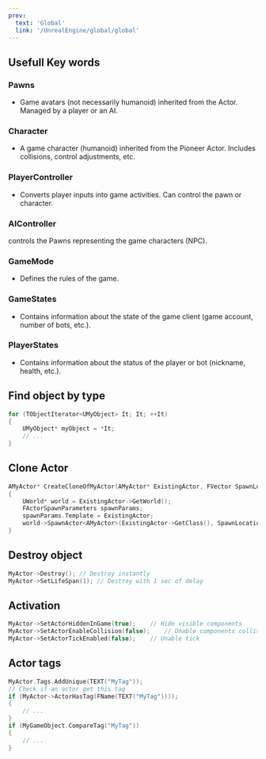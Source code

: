 ```yaml
---
prev:
  text: 'Global'
  link: '/UnrealEngine/global/global'
---
```

## Usefull Key words
### Pawns
- Game avatars (not necessarily humanoid) inherited from the Actor. Managed by a player or an AI.
### Character
- A game character (humanoid) inherited from the Pioneer Actor. Includes collisions, control adjustments, etc.
### PlayerController
- Converts player inputs into game activities. Can control the pawn or character. 
### AIController
controls the Pawns representing the game characters (NPC).
### GameMode
- Defines the rules of the game.
### GameStates
- Contains information about the state of the game client (game account, number of bots, etc.).
### PlayerStates
- Contains information about the status of the player or bot (nickname, health, etc.).

## Find object by type
```c++
for (TObjectIterator<UMyObject> It; It; ++It)
{
    UMyObject* myObject = *It;
    // ...
}
```

## Clone Actor
```c++
AMyActor* CreateCloneOfMyActor(AMyActor* ExistingActor, FVector SpawnLocation, FRotator SpawnRotation)
{
    UWorld* world = ExistingActor->GetWorld();
    FActorSpawnParameters spawnParams;
    spawnParams.Template = ExistingActor;
    world->SpawnActor<AMyActor>(ExistingActor->GetClass(), SpawnLocation, SpawnRotation, spawnParams);
}
```

## Destroy object
```c++
MyActor->Destroy(); // Destroy instantly
MyActor->SetLifeSpan(1); // Destroy with 1 sec of delay
```

## Activation
```c++
MyActor->SetActorHiddenInGame(true);    // Hide visible components
MyActor->SetActorEnableCollision(false);    // Unable components collision
MyActor->SetActorTickEnabled(false);    // Unable tick
```

## Actor tags
```c++
MyActor.Tags.AddUnique(TEXT("MyTag"));
// Check if an actor get this tag
if (MyActor->ActorHasTag(FName(TEXT("MyTag"))));
{
    // ...
}
if (MyGameObject.CompareTag("MyTag"))
{
    // ...
}
```